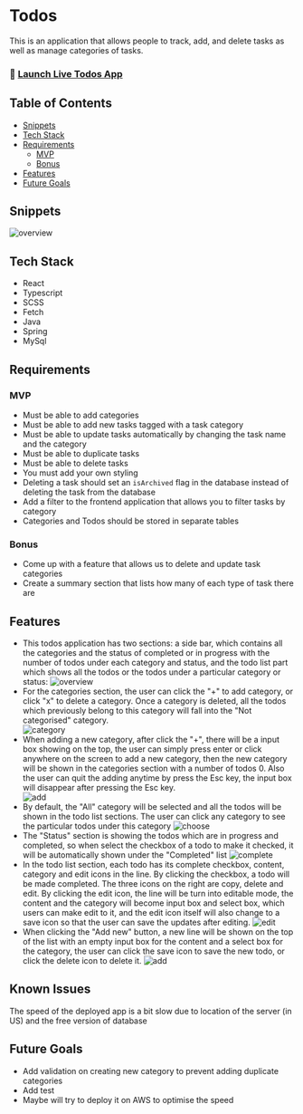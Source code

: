 # Todos

This is an application that allows people to track, add, and delete tasks as well as manage categories of tasks.

### 🚀 [Launch Live Todos App](https://todos-app-siyu.netlify.app/)

## Table of Contents

- [Snippets](#snippets)
- [Tech Stack](#tech-stack)
- [Requirements](#requirements)
    - [MVP](#mvp)
    - [Bonus](#bonus)
- [Features](#features)
- [Future Goals](#future-goals)

## Snippets
 
![overview](./assets/overview.png)

## Tech Stack

- React
- Typescript
- SCSS
- Fetch
- Java
- Spring
- MySql

## Requirements
### MVP
-   Must be able to add categories
-   Must be able to add new tasks tagged with a task category
-   Must be able to update tasks automatically by changing the task name and the category
-   Must be able to duplicate tasks
-   Must be able to delete tasks
-   You must add your own styling
-   Deleting a task should set an `isArchived` flag in the database instead of deleting the task from the database
-   Add a filter to the frontend application that allows you to filter tasks by category
-   Categories and Todos should be stored in separate tables

### Bonus

-   Come up with a feature that allows us to delete and update task categories
-   Create a summary section that lists how many of each type of task there are

## Features

- This todos application has two sections: a side bar, which contains all the categories and the status of completed or in progress with the number of todos under each category and status, and the todo list part which shows all the todos or the todos under a particular category or status: 
![overview](./assets/overview.png)
- For the categories section, the user can click the "+" to add category, or click "x" to delete a category. Once a category is deleted, all the todos which previously belong to this category will fall into the "Not categorised" category.   
![category](./assets/category.png)
- When adding a new category, after click the "+", there will be a input box showing on the top, the user can simply press enter or click anywhere on the screen to add a new category, then the new category will be shown in the categories section with a number of todos 0. Also the user can quit the adding anytime by press the Esc key, the input box will disappear after pressing the Esc key.   
![add](./assets/add.png)
- By default, the "All" category will be selected and all the todos will be shown in the todo list sections. The user can click any category to see the particular todos under this category
![choose](./assets/choose.png)
- The "Status" section is showing the todos which are in progress and completed, so when select the checkbox of a todo to make it checked, it will be automatically shown under the "Completed" list
![complete](./assets/complete.png)
- In the todo list section, each todo has its complete checkbox, content, category and edit icons in the line. By clicking the checkbox, a todo will be made completed. The three icons on the right are copy, delete and edit. By clicking the edit icon, the line will be turn into editable mode, the content and the category will become input box and select box, which users can make edit to it, and the edit icon itself will also change to a save icon so that the user can save the updates after editing. 
![edit](./assets/edit_todo.png)
- When clicking the "Add new" button, a new line will be shown on the top of the list with an empty input box for the content and a select box for the category, the user can click the save icon to save the new todo, or click the delete icon to delete it.
![add](./assets/new.png)

## Known Issues 
 The speed of the deployed app is a bit slow due to location of the server (in US) and the free version of database

## Future Goals
- Add validation on creating new category to prevent adding duplicate categories
- Add test
- Maybe will try to deploy it on AWS to optimise the speed



